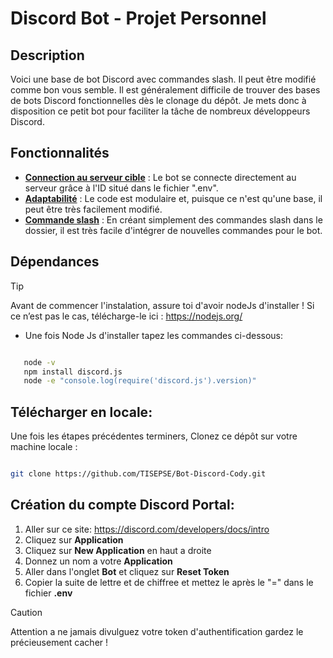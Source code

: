 # Discord Bot - Projet Personnel

## Description

Voici une base de bot Discord avec commandes slash. Il peut être modifié comme bon vous semble. Il est généralement difficile de trouver des bases de bots Discord fonctionnelles dès le clonage du dépôt. Je mets donc à disposition ce petit bot pour faciliter la tâche de nombreux développeurs Discord. 

## Fonctionnalités

- **<ins>Connection au serveur cible<ins>** : Le bot se connecte directement au serveur grâce à l'ID situé dans le fichier ".env".
- **<ins>Adaptabilité<ins>** : Le code est modulaire et, puisque ce n'est qu'une base, il peut être très facilement modifié.
- **<ins>Commande slash<ins>** : En créant simplement des commandes slash dans le dossier, il est très facile d'intégrer de nouvelles commandes pour le bot.

## Dépendances
> [!TIP]  
> Avant de commencer l'instalation, assure toi d'avoir nodeJs d'installer !
 Si ce n’est pas le cas, télécharge-le ici : https://nodejs.org/

- Une fois Node Js d'installer tapez les commandes ci-dessous:
```bash

   node -v
   npm install discord.js
   node -e "console.log(require('discord.js').version)"
```

## Télécharger en locale:

Une fois les étapes précédentes terminers, Clonez ce dépôt sur votre machine locale :

   ```bash

   git clone https://github.com/TISEPSE/Bot-Discord-Cody.git
   ```

## Création du compte Discord Portal:

1. Aller sur ce site: https://discord.com/developers/docs/intro
2. Cliquez sur **Application**
3. Cliquez sur **New Application** en haut a droite
4. Donnez un nom a votre **Application**
5. Aller dans l'onglet **Bot** et cliquez sur **Reset Token**
6. Copier la suite de lettre et de chiffree et mettez le après le "=" dans le fichier **__.env__**
>[!CAUTION]
>Attention a ne jamais divulguez votre token d'authentification gardez le précieusement cacher !
